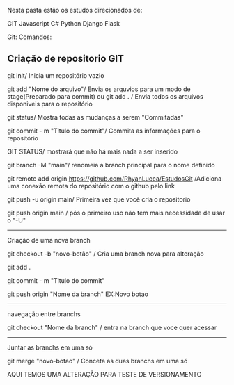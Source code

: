 Nesta pasta estão os estudos direcionados de:

GIT
Javascript
C#
Python
Django
Flask

Git:
Comandos:

Criação de repositorio GIT
-----------------------------------------------------------------------------------------

git init/ Inicia um repositório vazio

git add "Nome do arquivo"/ Envia os arquvios para um modo de stage(Preparado para commit)
    ou
git add . / Envia todos os arquivos disponiveis para o repositório


git status/ Mostra todas as mudanças a serem "Commitadas"

git commit - m "Titulo do commit"/ Commita as informações para o repositório 

GIT STATUS/ mostrará que não há mais nada a ser inserido

git branch -M "main"/ renomeia a branch principal para o nome definido

git remote add origin https://github.com/RhyanLucca/EstudosGit /Adiciona uma conexão remota do repositório com o github pelo link

git push -u origin main/ Primeira vez que você cria o repositorio

git push origin main / pós o primeiro uso não tem mais necessidade de usar o "-U"

---------------------------------------------------------------------------------------
Criação de uma nova branch

git checkout -b "novo-botão" / Cria uma branch nova para alteração

git add .

git commit - m "Titulo do commit"

git push origin "Nome da branch" EX:Novo botao 

---------------------------------------------------------------------------------------
navegação entre branchs

git checkout "Nome da branch" / entra na branch que voce quer acessar

---------------------------------------------------------------------------------------
Juntar as branchs em uma só

git merge "novo-botao" / Conceta as duas branchs em uma só


AQUI TEMOS UMA ALTERAÇÃO PARA TESTE DE VERSIONAMENTO
